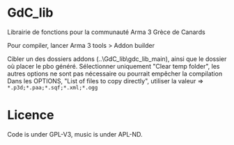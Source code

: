 # GdC_lib

Librairie de fonctions pour la communauté Arma 3 Grèce de Canards

Pour compiler, lancer Arma 3 tools > Addon builder

Cibler un des dossiers addons (..\GdC_lib\gdc_lib_main), ainsi que le dossier où placer le pbo généré.
Sélectionner uniquement "Clear temp folder", les autres options ne sont pas nécessaire ou pourrait empêcher la compilation
Dans les OPTIONS, "List of files to copy directly", utiliser la valeur => `*.p3d;*.paa;*.sqf;*.xml;*.ogg`

# Licence

Code is under GPL-V3, music is under APL-ND.
